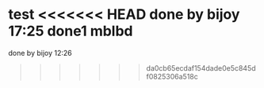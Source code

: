 test
<<<<<<< HEAD
done by bijoy 17:25
done1 mblbd
=======
done by bijoy 12:26
>>>>>>> da0cb65ecdaf154dade0e5c845df0825306a518c
